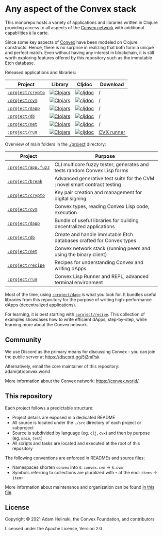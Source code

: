 # Any aspect of the Convex stack

This monorepo hosts a variety of applications and libraries written in Clojure providing access to all aspects of the [Convex network](https://github.com/Convex-Dev/convex)
with additional capabilities à la carte.

Since some key aspects of [Convex](https://convex.world/) have been modeled on Clojure constructs. Hence, there is no surprise in realizing that both form a unique and perfect
match. Even without having any interest in blockchain, it is still worth exploring features offered by this repository such as the immutable [Etch database](./project/db).

Released applications and libraries:

| Project | Library | Cljdoc | Download |
|---|---|---|---|
| [`:project/crypto`](./project/crypto) | [![Clojars](https://img.shields.io/clojars/v/world.convex/crypto.clj.svg)](https://clojars.org/world.convex/crypto.clj) | [![cljdoc](https://cljdoc.org/badge/world.convex/crypto.clj)](https://cljdoc.org/d/world.convex/crypto.clj/CURRENT) | / |
| [`:project/cvm`](./project/cvm) | [![Clojars](https://img.shields.io/clojars/v/world.convex/cvm.clj.svg)](https://clojars.org/world.convex/cvm.clj) | [![cljdoc](https://cljdoc.org/badge/world.convex/cvm.clj)](https://cljdoc.org/d/world.convex/cvm.clj/CURRENT) | / |
| [`:project/dapp`](./project/dapp) | [![Clojars](https://img.shields.io/clojars/v/world.convex/dapp.clj.svg)](https://clojars.org/world.convex/dapp.clj) | [![cljdoc](https://cljdoc.org/badge/world.convex/dapp.clj)](https://cljdoc.org/d/world.convex/dapp.clj/CURRENT) | / |
| [`:project/db`](./project/db) | [![Clojars](https://img.shields.io/clojars/v/world.convex/db.clj.svg)](https://clojars.org/world.convex/db.clj) | [![cljdoc](https://cljdoc.org/badge/world.convex/db.clj)](https://cljdoc.org/d/world.convex/db.clj/CURRENT) | / |
| [`:project/net`](./project/net) | [![Clojars](https://img.shields.io/clojars/v/world.convex/net.clj.svg)](https://clojars.org/world.convex/net.clj) | [![cljdoc](https://cljdoc.org/badge/world.convex/net.clj)](https://cljdoc.org/d/world.convex/net.clj/CURRENT) | / |
| [`:project/run`](./project/run) | [![Clojars](https://img.shields.io/clojars/v/world.convex/run.clj.svg)](https://clojars.org/world.convex/run.clj) | [![cljdoc](https://cljdoc.org/badge/world.convex/run.clj)](https://cljdoc.org/d/world.convex/run.clj/CURRENT) | [CVX runner](https://github.com/Convex-Dev/convex.cljc/releases/tag/run%2F0.0.0-alpha2) |

Overview of main folders in the [./project](./project) directory:

| Project | Purpose |
|---|---|
| [`:project/app.fuzz`](./project/app/fuzz) | CLI multicore fuzzy tester, generates and tests random Convex Lisp forms | 
| [`:project/break`](./project/break) | Advanced generative test suite for the CVM ; novel smart contract testing |
| [`:project/crypto`](./project/crypto) | Key pair creation and management for digital signing |
| [`:project/cvm`](./project/cvm) | Convex types, reading Convex Lisp code, execution |
| [`:project/dapp`](./project/db) | Bundle of useful libraries for building decentralized applications |
| [`:project/db`](./project/db) | Create and handle immutable Etch databases crafted for Convex types |
| [`:project/net`](./project/net) | Convex network stack (running peers and using the binary client) |
| [`:project/recipe`](./project/recipe) | Recipes for understanding Convex and writing dApps |
| [`:project/run`](./project/run) | Convex Lisp Runner and REPL, advanced terminal environment |

Most of the time, using [`:project/dapp`](./project/dapp) is what you look for. It bundles useful libraries from this repository for the purpose of writing high-performance dApps (decentralized applications).

For learning, it is best starting with [`:project/recipe`](./project/recipe). This collection of examples showcases how to write efficient dApps, step-by-step, while learning more about
the Convex network.


## Community

We use Discord as the primary means for discussing Convex - you can join the public server at https://discord.gg/5j2mPsk

Alternatively, email the core maintainer of this repository: adam(at)convex.world

More information about the Convex network: https://convex.world/


## This repository

Each project follows a predictable structure:

- Project details are exposed in a dedicated README
- All source is located under the `./src` directory of each project or subproject
- Source is subdivided by language (eg. `clj`, `cvx`) and then by purpose (eg. `main`, `test`)
- All scripts and tasks are located and executed at the root of this repository

The following conventions are enforced in READMEs and source files:

- Namespaces shorten `convex` into `$`: `convex.cvm` -> `$.cvm`
- Symbols referring to collections are pluralized with `+` at the end: `items` -> `item+`

More information about maintenance and organization can be found [in this file](./maintenance.md).


## License

Copyright © 2021 Adam Helinski, the Convex Foundation, and contributors

Licensed under the Apache License, Version 2.0

